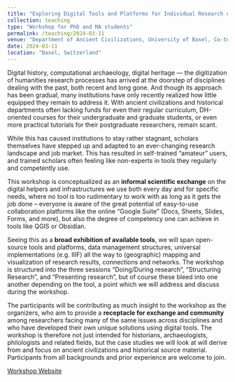 ```yaml
---
title: "Exploring Digital Tools and Platforms for Individual Research of History and Antiquity"
collection: teaching
type: "Workshop for PhD and MA students"
permalink: /teaching/2024-03-11
venue: "Department of Ancient Civilizations, University of Basel, Co-teaching with MA Victoria G.D. Landau"
date: 2024-03-11
location: "Basel, Switzerland"
---
```





Digital history, computational archaeology, digital heritage — the digitization of humanities research processes has arrived at the doorstep of disciplines dealing with the past, both recent and long gone. And though its approach has been gradual, many institutions have only recently realized how little equipped they remain to address it. With ancient civilizations and historical departments often lacking funds for even their regular curriculum, DH-oriented courses for their undergraduate and graduate students, or even more practical tutorials for their postgraduate researchers, remain scant.

While this has caused institutions to stay rather stagnant, scholars themselves have stepped up and adapted to an ever-changing research landscape and job market. This has resulted in self-trained “amateur” users, and trained scholars often feeling like non-experts in tools they regularly and competently use.

This workshop is conceptualized as an **informal scientific exchange** on the digital helpers and infrastructures we use both every day and for specific needs, where no tool is too rudimentary to work with as long as it gets the job done – everyone is aware of the great potential of easy-to-use collaboration platforms like the online “Google Suite” (Docs, Sheets, Slides, Forms, and more), but also the degree of competency one can achieve in tools like QGIS or Obsidian.

Seeing this as a **broad exhibition of available tools**, we will span open-source tools and platforms, data management structures, universal implementations (e.g. IIIF) all the way to (geographic) mapping and visualization of research results, connections and networks. The workshop is structured into the three sessions “Doing/During research”,  “Structuring Research”, and “Presenting research”, but of course these bleed into one another depending on the tool, a point which we will address and discuss during the workshop.

The participants will be contributing as much insight to the workshop as the organizers, who aim to provide a **receptacle for exchange and community** among researchers facing many of the same issues across disciplines and who have developed their own unique solutions using digital tools. The workshop is therefore not just intended for historians, archaeologists, philologists and related fields, but the case studies we will look at will derive from and focus on ancient civilizations and historical source material. Participants from all backgrounds and prior experience are welcome to join.

[Workshop Website](https://www.notion.so/ssiegenthaler/Workshop-Exploring-Digital-Tools-and-Platforms-for-Individual-Research-of-History-and-Antiquity-1d4d1bc4a54d480f9b58c0e7437b0482?pvs=4)
